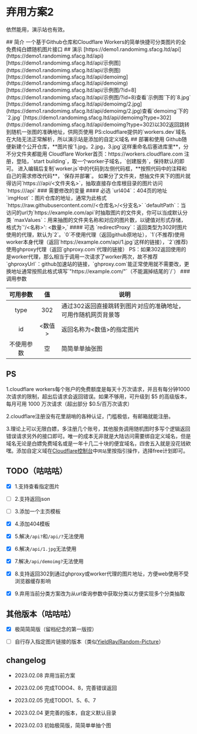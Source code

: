 # 弃用方案2

依然能用，演示站也有效。
<!--
如果有人喜欢用这个方案的话 也许会继续填坑
--!>

## 简介

一个基于Github仓库和Cloudflare Workers的简单快捷可分类图片的全免费纯白嫖随机图片接口

## 演示

[https://demo1.randomimg.sfacg.ltd/api](https://demo1.randomimg.sfacg.ltd/api)

[https://demo1.randomimg.sfacg.ltd/api/示例图](https://demo1.randomimg.sfacg.ltd/api/示例图)

[https://demo1.randomimg.sfacg.ltd/api/demoimg](https://demo1.randomimg.sfacg.ltd/api/demoimg)

[https://demo1.randomimg.sfacg.ltd/api/示例图/?id=8](https://demo1.randomimg.sfacg.ltd/api/示例图/?id=8)查看`示例图`下的`8.jpg`

[https://demo1.randomimg.sfacg.ltd/api/demoimg/2.jpg](https://demo1.randomimg.sfacg.ltd/api/demoimg/2.jpg)查看`demoimg`下的`2.jpg`

[https://demo1.randomimg.sfacg.ltd/api/demoimg?type=302](https://demo1.randomimg.sfacg.ltd/api/demoimg?type=302)以302返回跳转到随机一张图的准确地址，供网页使用

PS:cloudflare提供的`workers.dev`域名在大陆无法正常解析，所以演示站是添加的自定义域名

## 部署和使用

Github随便新建个公开仓库，**图片按`1.jpg，2.jpg，3.jpg`这样重命名后塞进库里**，分不分文件夹都能用

Cloudflare Worker首页：https://workers.cloudflare.com

注册，登陆，`start building`，取一个worker子域名，`创建服务`，保持默认的即可。

进入编辑后复制`worker.js`中的代码到左侧代码框，**按照代码中的注释和自己的需求修改代码**，`保存并部署`。

如果分了文件夹，想抽文件夹下的图片就得访问`https://<worker域名>/api/<文件夹名>`，抽取直接存仓库根目录的图片访问`https://<worker域名>/api`

### 需要修改的变量

#### 必选

`url404`：404页的地址

`imgHost`：图片仓库的地址，通常为此格式`https://raw.githubusercontent.com/<github用户名>/<仓库名>/<分支名>`

`defaultPath`：当访问的url为`https://example.com/api`时抽取图片的文件夹，你可以当成默认分类

`maxValues`：用来抽图的文件夹名称和对应的图片数，以键值对形式存储，格式为`'/<名称>': <数量>,`

#### 可选

`redirectProxy`：返回类型为302时图片使用的代理，默认为`2`。`0`不使用代理（返回github原地址），`1`(不推荐)使用worker本身代理（返回`https://example.com/api/1.jpg`这样的链接），`2`(推荐)使用ghproxy代理（返回`ghproxy.com`代理的链接）  
PS：如果302返回使用的是worker代理，那么相当于调用一次请求了worker两次，故不推荐

`ghproxyUrl`：github加速站的链接，`ghproxy.com`能正常使用就不需要改，更换地址通常按照此格式填写`"https://example.com/"`（不能漏掉结尾的`/`）

### 调用参数

<table>
<thead>
  <tr>
    <th>可用参数</th>
    <th>值</th>
    <th>说明</th>
  </tr>
</thead>
<tbody>
  <tr>
    <td align="center">type</td>
    <td align="center">302</td>
    <td>通过302返回直接跳转到图片对应的准确地址，可用作随机网页背景等</td>
  </tr>
  <tr>
    <td align="center">id</td>
    <td align="center">&lt;数值&gt;</td>
    <td>返回名称为&lt;数值&gt;的指定图片</td>
  </tr>
  <tr>
    <td align="center">不使用参数</td>
    <td align="center">空</td>
    <td>简简单单抽张图</td>
  </tr>
</tbody>
</table>

<!--
### 举个栗子

我希望在[Cheshire-Nya/random-genshin-img](https://github.com/Cheshire-Nya/random-genshin-img)仓库下`纳西妲`文件夹下的35张图片中抽取，那么worker.js中：

[Line5](https://github.com/Cheshire-Nya/easy-random-img-api/blob/5fd71f5a549ab6e5ea8240a15891299bac9a89a2/worker.js#L5)就应该是`var imgHost = "https://raw.githubusercontent.com/Cheshire-Nya/random-genshin-img/main";`

[Line17](https://github.com/Cheshire-Nya/easy-random-img-api/blob/5fd71f5a549ab6e5ea8240a15891299bac9a89a2/worker.js#L17)应为`if (imgPath == '/%E7%BA%B3%E8%A5%BF%E5%A6%B2') { max=35;}`

访问时应使用的链接为`https://<worker域名>/api/纳西妲`
-->

## PS

1.cloudflare workers每个账户的免费额度是每天十万次请求，并且有每分钟1000次请求的限制，超出后请求会返回错误。如果不够用，可升级到 $5 的高级版本，每月可用 1000 万次请求（超出部分 $0.5/百万次请求）

2.cloudflare注册没有花里胡哨的各种认证，门槛极低，有邮箱就能注册。

3.理论上可以无限白嫖，多注册几个账号，其他服务调用随机图时多写个逻辑返回错误请求另外的接口即可。唯一的成本无非就是大陆访问需要绑自定义域名，但是域名无论是白嫖免费域名或是一年十几二十块的便宜域名，四舍五入就是没花钱欸嘿。添加自定义域在[Cloudflare控制台](https://dash.cloudflare.com/)中`网站`里按指引操作，选择free计划即可。

## TODO（咕咕咕）

- [x] 1.支持查看指定图片

- [ ] 2.支持返回json

- [ ] 3.添加一个主页模板

- [x] 4.添加404模板

- [x] 5.解决`/api?`和`/api/?`无法使用

- [x] 6.解决`/api/1.jpg`无法使用

- [x] 7.解决`/api/demoimg?`无法使用

- [x] 8.支持返回302到通过ghproxy或worker代理的图片地址，方便web使用不受浏览器缓存影响

- [x] 9.弃用当前分类方案改为从url查询参数中获取分类以方便实现多个分类抽取

## 其他版本（咕咕咕）

- [x] 极简简简版（留档纪念的第一版捏）

- [ ] 自行存入指定图片链接的版本（类似[YieldRay/Random-Picture](https://github.com/YieldRay/Random-Picture)）

## changelog

- 2023.02.08 弃用当前方案

- 2023.02.06 完成TODO4、8，完善错误返回

- 2023.02.05 完成TODO1、5、6、7

- 2023.02.04 更完善的版本，自定义默认目录

- 2023.02.03 初始极简版，简简单单抽个图
